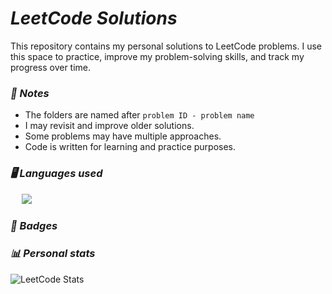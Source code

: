 # ***LeetCode Solutions***

This repository contains my personal solutions to LeetCode problems. I use this space to practice, improve my problem-solving skills, and track my progress over time.

### ***📌 Notes*** ###
- The folders are named after ```problem ID - problem name```
- I may revisit and improve older solutions.
- Some problems may have multiple approaches.
- Code is written for learning and practice purposes.

### ***🖥️ Languages used***

<p align="left">
  <span>&emsp;</span>
  <a href="https://github.com/syvixor/skills-icons">
    <img src="https://skills.syvixor.com/api/icons?i=java,c,csharp,python,javascript" />
  </a>
</p>

### ***🏅 Badges***


### ***📊 Personal stats***
![LeetCode Stats](https://leetcard.jacoblin.cool/JackDanielxs?theme=dark&animation=true&border=0&radius=20)
